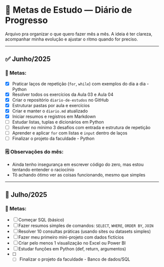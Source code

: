 # 🎯 Metas de Estudo — Diário de Progresso

Arquivo pra organizar o que quero fazer mês a mês. A ideia é ter clareza, acompanhar minha evolução e ajustar o ritmo quando for preciso.

---

## ✅ Junho/2025

### 📌 Metas:
- [x] Praticar laços de repetição (`for`, `while`) com exemplos do dia a dia - Python
- [x] Resolver todos os exercícios da Aula 03 e Aula 04
- [x] Criar o repositório `diario-de-estudos` no GitHub
- [x] Estruturar pastas por aula e exercícios
- [x] Criar e manter o `diario.md` atualizado
- [x] Iniciar resumos e registros em Markdown
- [ ] Estudar listas, tuplas e dicionários em Python
- [ ] Resolver no mínimo 3 desafios com entrada e estrutura de repetição
- [ ] Aprender e aplicar `for` com listas e `input` dentro de laços
- [ ] Finalizar o projeto da faculdade - Python

### 🗒️ Observações do mês:
- Ainda tenho insegurança em escrever código do zero, mas estou tentando entender o raciocínio
- Tô achando ótimo ver as coisas funcionando, mesmo que simples

---

## 📅 Julho/2025

### 📌 Metas:
- [ ] Começar SQL (básico)
- [ ] Fazer resumos simples de comandos: `SELECT`, `WHERE`, `ORDER BY`, `JOIN`
- [ ] Resolver 10 consultas práticas (usando sites ou datasets simples)
- [ ] Fazer meu primeiro mini-projeto com dados fictícios
- [ ] Criar pelo menos 1 visualização no Excel ou Power BI
- [ ] Estudar funções em Python (def, return, argumentos)
- [ ] - [ ] Finalizar o projeto da faculdade - Banco de dados/SQL
